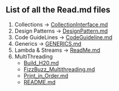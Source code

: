 
## List of all the Read.md files 

1. Collections -> [CollectionInterface.md](src%2Fcollections%2FCollectionInterface.md)
2. Design Patterns -> [DesignPattern.md](src%2Fdesignpatterns%2FDesignPattern.md)
3. Code GuideLines -> [CodeGuideline.md](src%2Ffilesystem%2FCodeGuideline.md)
4. Generics -> [GENERICS.md](src%2Fgenerics%2FGENERICS.md)
5. Lambda & Streams -> [ReadMe.md](src%2Flambdastreams%2FReadMe.md)
6. MultiThreading 
    - [Build_H20.md](src%2Fmultithreading%2FBuild_H20.md)
    - [FizzBuzz_Multithreading.md](src%2Fmultithreading%2FFizzBuzz_Multithreading.md)
    - [Print_in_Order.md](src%2Fmultithreading%2FPrint_in_Order.md)
    - [README.md](src%2Fmultithreading%2FREADME.md)